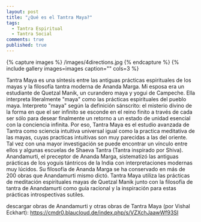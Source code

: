 ```yaml
---
layout: post
title: "¿Qué es el Tantra Maya?"
tags: 
  - Tantra Espiritual
  - Tantra Social
comments: true
published: true
---
```







{% capture images %}
	/images/4directions.jpg
{% endcapture %}
{% include gallery images=images caption="" cols=3 %}

Tantra Maya es una síntesis entre las antiguas prácticas espirituales de los mayas y la filosofía tantra moderna de Ananda Marga. Mi esposa era un estudiante de Quetzal Manik, un curandero maya y yogui de Campeche. Ella interpreta literalmente "maya" como las prácticas espirituales del pueblo maya. Interpreto "maya" según la definición sánscrito: el misterio divino de la forma en que el ser infinito se esconde en el reino finito a través de cada ser sólo para desear finalmente un retorno a un estado de unidad esencial con la conciencia infinita. Por eso, Tantra Maya es el estudio avanzada de Tantra como sciencia intuitiva universal igual como la practica meditativa de las mayas, cuyas practicas intuitivas son muy parecidas a las del oriente. Tal vez con una mayor investigación se puede encontrar un vínculo entre ellos y algunas escuelas de Shaeva Tantra (Tantra inspirado por Shiva). Anandamurti, el preceptor de Ananda Marga, sistematizó las antiguas prácticas de los yoguis tántricos de la India con interpretaciones modernas muy lúcidos. Su filosofía de Ananda Marga se ha conservado en más de 200 obras que Anandamurti mismo dictó. Tantra Maya utiliza las prácticas de meditación espirituales mayas de Quetzal Manik junto con la filosofía de tantra de Anandamurti como guía racional y la inspiración para estas prácticas introspectivas sutiles.

descargar obras de Anandamurti y otras obras de Tantra Maya (por Vishal Eckhart): <a href="https://cmdr0.blaucloud.de/index.php/s/VZXchJaawWf93SI">https://cmdr0.blaucloud.de/index.php/s/VZXchJaawWf93SI</a>
